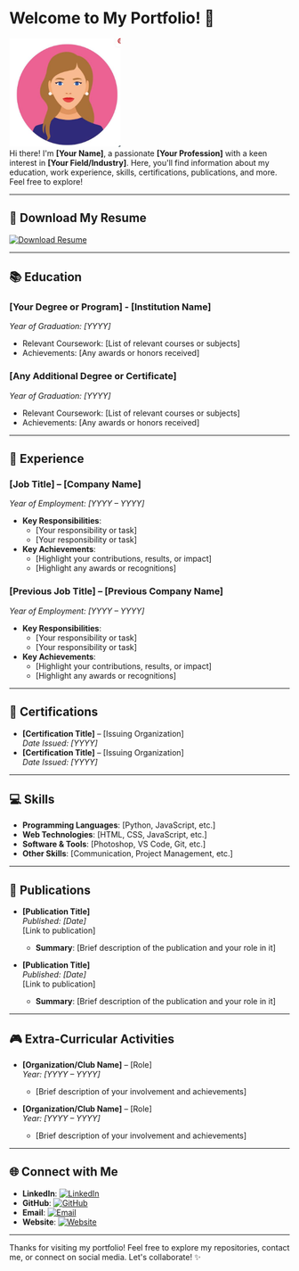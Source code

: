 # Welcome to My Portfolio! 👋

<img src="assets/p1.JPG" alt="Your Name's Picture" width="200"/><br>
Hi there! I'm **[Your Name]**, a passionate **[Your Profession]** with a keen interest in **[Your Field/Industry]**. Here, you'll find information about my education, work experience, skills, certifications, publications, and more. Feel free to explore!

---
## 📄 Download My Resume

<a href="assets/Sample pdf_Resume.pdf" download>
  <img src="https://img.shields.io/badge/Download_Resume-4CAF50?style=flat-square&logo=pdf&logoColor=white" alt="Download Resume" />
</a> <br>

---

## 📚 Education

### [Your Degree or Program] - [Institution Name]  
_Year of Graduation: [YYYY]_  
- Relevant Coursework: [List of relevant courses or subjects]
- Achievements: [Any awards or honors received]

### [Any Additional Degree or Certificate]  
_Year of Graduation: [YYYY]_  
- Relevant Coursework: [List of relevant courses or subjects]
- Achievements: [Any awards or honors received]

---

## 💼 Experience

### [Job Title] – [Company Name]  
_Year of Employment: [YYYY – YYYY]_  
- **Key Responsibilities**:
  - [Your responsibility or task]
  - [Your responsibility or task]
- **Key Achievements**:
  - [Highlight your contributions, results, or impact]
  - [Highlight any awards or recognitions]

### [Previous Job Title] – [Previous Company Name]  
_Year of Employment: [YYYY – YYYY]_  
- **Key Responsibilities**:
  - [Your responsibility or task]
  - [Your responsibility or task]
- **Key Achievements**:
  - [Highlight your contributions, results, or impact]
  - [Highlight any awards or recognitions]

---

## 🏅 Certifications

- **[Certification Title]** – [Issuing Organization]  
  _Date Issued: [YYYY]_
- **[Certification Title]** – [Issuing Organization]  
  _Date Issued: [YYYY]_

---

## 💻 Skills

- **Programming Languages**: [Python, JavaScript, etc.]
- **Web Technologies**: [HTML, CSS, JavaScript, etc.]
- **Software & Tools**: [Photoshop, VS Code, Git, etc.]
- **Other Skills**: [Communication, Project Management, etc.]

---

## 📖 Publications

- **[Publication Title]**  
  _Published: [Date]_  
  [Link to publication]
  - **Summary**: [Brief description of the publication and your role in it]

- **[Publication Title]**  
  _Published: [Date]_  
  [Link to publication]
  - **Summary**: [Brief description of the publication and your role in it]

---

## 🎮 Extra-Curricular Activities

- **[Organization/Club Name]** – [Role]  
  _Year: [YYYY – YYYY]_  
  - [Brief description of your involvement and achievements]
  
- **[Organization/Club Name]** – [Role]  
  _Year: [YYYY – YYYY]_  
  - [Brief description of your involvement and achievements]

---
## 🌐 Connect with Me

- **LinkedIn**: [![LinkedIn](https://img.shields.io/badge/LinkedIn-%230077B5?style=for-the-badge&logo=linkedin&logoColor=white)](https://www.linkedin.com/in/yourprofile)
- **GitHub**: [![GitHub](https://img.shields.io/badge/GitHub-%23000000?style=for-the-badge&logo=github&logoColor=white)](https://github.com/yourprofile)
- **Email**: [![Email](https://img.shields.io/badge/Email-%23D14836?style=for-the-badge&logo=gmail&logoColor=white)](mailto:your.email@example.com)
- **Website**: [![Website](https://img.shields.io/badge/Website-%2300A4D3?style=for-the-badge&logo=internet-explorer&logoColor=white)](https://yourwebsite.com)


---


Thanks for visiting my portfolio! Feel free to explore my repositories, contact me, or connect on social media. Let's collaborate! ✨

